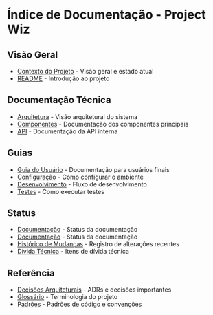 # Índice de Documentação - Project Wiz

## Visão Geral

- [Contexto do Projeto](./project-context.md) - Visão geral e estado atual
- [README](../README.md) - Introdução ao projeto

## Documentação Técnica

- [Arquitetura](./architecture.md) - Visão arquitetural do sistema
- [Componentes](./components.md) - Documentação dos componentes principais
- [API](./api.md) - Documentação da API interna

## Guias

- [Guia do Usuário](./user-guide.md) - Documentação para usuários finais
- [Configuração](./guides/setup.md) - Como configurar o ambiente
- [Desenvolvimento](./guides/development.md) - Fluxo de desenvolvimento
- [Testes](./guides/testing.md) - Como executar testes

## Status

- [Documentação](./documentation-status.md) - Status da documentação
- [Documentação](./documentation-status.md) - Status da documentação
- [Histórico de Mudanças](../CHANGES.md) - Registro de alterações recentes
- [Dívida Técnica](./technical-debt.md) - Itens de dívida técnica

## Referência

- [Decisões Arquiteturais](./decisions.md) - ADRs e decisões importantes
- [Glossário](./glossary.md) - Terminologia do projeto
- [Padrões](./standards.md) - Padrões de código e convenções

